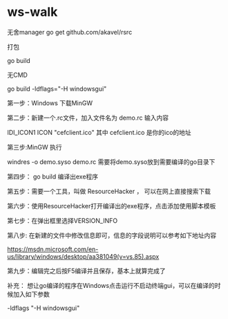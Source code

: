 # ws-walk
无舍manager
go get github.com/akavel/rsrc


打包

go build

无CMD

go build -ldflags="-H windowsgui"



第一步：Windows 下载MinGW

第二步：新建一个.rc文件，加入文件名为 demo.rc 输入内容   

IDI_ICON1 ICON "cefclient.ico"
其中 cefclient.ico 是你的ico的地址

第三步:MinGW 执行 

windres -o demo.syso demo.rc
需要将demo.syso放到需要编译的go目录下

第四步： go build 编译出exe程序

第五步：需要一个工具，叫做 ResourceHacker ， 可以在网上直接搜索下载

第六步：使用ResourceHacker打开编译出的exe程序，点击添加使用脚本模板

第七步：在弹出框里选择VERSION_INFO

第八步: 在新建的文件中修改信息即可，信息的字段说明可以参考如下地址内容

https://msdn.microsoft.com/en-us/library/windows/desktop/aa381049(v=vs.85).aspx

第九步：编辑完之后按F5编译并且保存，基本上就算完成了

 

 

补充： 想让go编译的程序在Windows点击运行不启动终端gui，可以在编译的时候加入如下参数

 

-ldflags "-H windowsgui"